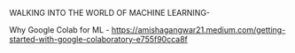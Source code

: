  WALKING INTO THE WORLD OF MACHINE LEARNING-
 
 Why Google Colab for ML - https://amishagangwar21.medium.com/getting-started-with-google-colaboratory-e755f90cca8f
